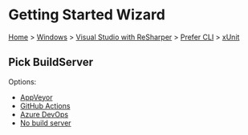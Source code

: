 <!--
GENERATED FILE - DO NOT EDIT
This file was generated by [MarkdownSnippets](https://github.com/SimonCropp/MarkdownSnippets).
Source File: /docs/mdsource/wiz/Windows_VisualStudioWithReSharper_Cli_xUnit.source.md
To change this file edit the source file and then run MarkdownSnippets.
-->

# Getting Started Wizard

[Home](/docs/wiz/readme.md) > [Windows](Windows.md) > [Visual Studio with ReSharper](Windows_VisualStudioWithReSharper.md) > [Prefer CLI](Windows_VisualStudioWithReSharper_Cli.md) > [xUnit](Windows_VisualStudioWithReSharper_Cli_xUnit.md)

## Pick BuildServer

Options:
 * [AppVeyor](Windows_VisualStudioWithReSharper_Cli_xUnit_AppVeyor.md)
 * [GitHub Actions](Windows_VisualStudioWithReSharper_Cli_xUnit_GitHubActions.md)
 * [Azure DevOps](Windows_VisualStudioWithReSharper_Cli_xUnit_AzureDevOps.md)
 * [No build server](Windows_VisualStudioWithReSharper_Cli_xUnit_None.md)
